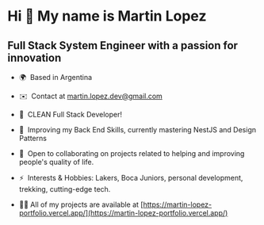 <!--### Hi there 👋

**7incho/7incho** is a ✨ _special_ ✨ repository because its `README.md` (this file) appears on your GitHub profile.

Here are some ideas to get you started:

- 🔭 I’m currently working on ...
- 🌱 I’m currently learning ...
- 👯 I’m looking to collaborate on ...
- 🤔 I’m looking for help with ...
- 💬 Ask me about ...
- 📫 How to reach me: ...
- 😄 Pronouns: ...
- ⚡ Fun fact: ...
-->

# Hi 👋 My name is Martin Lopez

## Full Stack System Engineer with a passion for innovation

-  🌍  Based in Argentina
-  ✉️  Contact at [martin.lopez.dev@gmail.com](mailto:martin.lopez.dev@gmail.com)
-  🚀  CLEAN Full Stack Developer!
-  🧠  Improving my Back End Skills, currently mastering NestJS and Design Patterns
-  🤝  Open to collaborating on projects related to helping and improving people's quality of life.
-  ⚡  Interests & Hobbies: Lakers, Boca Juniors, personal development, trekking, cutting-edge tech.

- 👨‍💻 All of my projects are available at [https://martin-lopez-portfolio.vercel.app/](https://martin-lopez-portfolio.vercel.app/)
